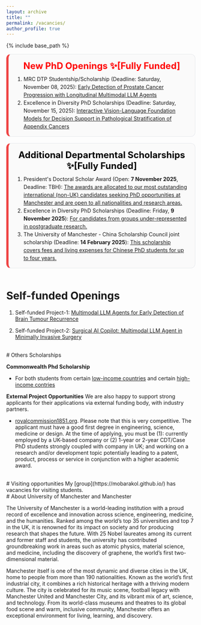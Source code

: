 ```yaml
---
layout: archive
title: ""
permalink: /vacancies/
author_profile: true
---
```

{% include base_path %}


<!-- <div style="border:1px solid #e5e7eb; border-radius:12px; padding:16px 18px; background:#fafafa;"> -->
<div style="border:1px solid #e5e7eb; border-left:6px solid #ef4444; border-radius:12px; padding:16px 18px; background:#fafafa;">

  <h2 style="margin:0 0 10px 0; font-size:24px; text-align:center;">
    <span style="color:red">New PhD Openings ✨[Fully Funded]</span>
  </h2>

  <ol style="margin:0; padding-left:22px; line-height:1.5;">
    <li>
      MRC DTP Studentship/Scholarship (Deadline: Saturday, November 08, 2025):
      <a href="https://www.findaphd.com/phds/project/mrc-dtp-early-detection-of-prostate-cancer-progression-with-longitudinal-multimodal-llm-agents/?p187159" target="_blank" rel="noopener">
        Early Detection of Prostate Cancer Progression with Longitudinal Multimodal LLM Agents
      </a>
    </li>
    <li>
      Excellence in Diversity PhD Scholarships (Deadline: Saturday, November 15, 2025):
      <a href="https://www.findaphd.com/phds/project/bicentenary-interactive-vision-language-foundation-models-for-decision-support-in-pathological-stratification-of-appendix-cancers/?p187373" target="_blank" rel="noopener">
        Interactive Vision-Language Foundation Models for Decision Support in Pathological Stratification of Appendix Cancers
      </a>
    </li>
  </ol>
</div>

<br>

<div style="border:1px solid #e5e7eb; border-left:6px solid #ef4444; border-radius:12px; padding:16px 18px; background:#fafafa;">

  <h2 style="margin:0 0 10px 0; font-size:24px; text-align:center;">
    <span style="color:black">Additional Departmental Scholarships ✨[Fully Funded]</span>
  </h2>

  <ol style="margin:0; padding-left:22px; line-height:1.5;">
    <li>
      President's Doctoral Scholar Award (Open: <strong>7 November 2025</strong>, Deadline: TBH):
      <a href="https://www.bmh.manchester.ac.uk/study/research/funding-fees/funded-programmes/presidents-doctoral-scholar-award/" target="_blank" rel="noopener">
        The awards are allocated to our most outstanding international (non-UK) candidates seeking PhD opportunities at Manchester and are open to all nationalities and research areas.
      </a>
    </li>
    <li>
      Excellence in Diversity PhD Scholarships (Deadline: Friday, <strong>9 November 2025</strong>):
      <a href="https://www.bmh.manchester.ac.uk/study/research/funding-fees/funded-programmes/diversityscholarship/?utm_source=findaphd_specialist_page_diversity&utm_medium=referral&utm_campaign=bmh_pgr_26" target="_blank" rel="noopener">
        For candidates from groups under-represented in postgraduate research.
      </a>
    </li>
    <li>
      The University of Manchester - China Scholarship Council joint scholarship (Deadline: <strong>14 February 2025</strong>):
      <a href="https://www.se.manchester.ac.uk/study/postgraduate-research/fees-and-funding/search-for-funding/china-scholarship-council-joint-scholarship/" target="_blank" rel="noopener">
        This scholarship covers fees and living expenses for Chinese PhD students for up to four years.
      </a>
    </li>

  </ol>
</div>


<br>



# Self-funded Openings

1. Self-funded Project-1: <a href="https://www.findaphd.com/phds/project/multimodal-llm-agents-for-early-detection-of-brain-tumour-recurrence/?p186847" target="_blank" rel="noopener"> Multimodal LLM Agents for Early Detection of Brain Tumour Recurrence</a>

2. Self-funded Project-2: <a href="https://www.findaphd.com/phds/project/surgical-ai-copilot-multimodal-llm-agent-in-minimally-invasive-surgery/?p186856" target="_blank" rel="noopener"> Surgical AI Copilot: Multimodal LLM Agent in Minimally Invasive Surgery</a>

<br>
# Others Scholarships

**Commonwealth Phd Scholarship**
- For both students from certain [low-income countries](https://cscuk.fcdo.gov.uk/scholarships/commonwealth-phd-scholarships-for-least-developed-countries-and-fragile-states/) and certain [high-income contries](https://cscuk.fcdo.gov.uk/scholarships/commonwealth-phd-scholarships-for-high-income-countries/)


**External Project Opportunities**
We are also happy to support strong applicants for their applications via external funding body, with industry partners. 
- [royalcommission1851.org](https://royalcommission1851.org/fellowships/industrial-fellowships). Please note that this is very competitive. The applicant must have a good first degree in engineering, science, medicine or design. At the time of applying, you must be (1):  currently employed by a UK-based company or (2) 1-year or 2-year CDT/Case PhD students strongly coupled with company in UK; and working on a research and/or development topic potentially leading to a patent, product, process or service in conjunction with a higher academic award. 

<br>
# Visiting opportunities
My [group](https://mobarakol.github.io/) has vacancies for visiting students.


<br>
# About University of Manchester and Manchester

The University of Manchester is a world-leading institution with a proud record of excellence and innovation across science, engineering, medicine, and the humanities. Ranked among the world’s top 35 universities and top 7 in the UK, it is renowned for its impact on society and for producing research that shapes the future. With 25 Nobel laureates among its current and former staff and students, the university has contributed groundbreaking work in areas such as atomic physics, material science, and medicine, including the discovery of graphene, the world’s first two-dimensional material.

Manchester itself is one of the most dynamic and diverse cities in the UK, home to people from more than 190 nationalities. Known as the world’s first industrial city, it combines a rich historical heritage with a thriving modern culture. The city is celebrated for its music scene, football legacy with Manchester United and Manchester City, and its vibrant mix of art, science, and technology. From its world-class museums and theatres to its global food scene and warm, inclusive community, Manchester offers an exceptional environment for living, learning, and discovery.


